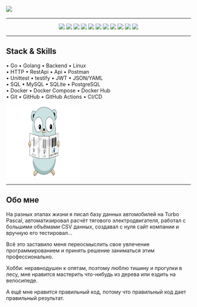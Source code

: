 <img src="https://capsule-render.vercel.app/api?type=waving&height=180&color=50ba4e&text=Здравствуйте,%0D%0A%20%20%20коллеги-разработчики!&fontAlign=60&animation=fadeIn&reversal=false&fontColor=595959&fontSize=30&descAlignY=50&section=header&fontAlignY=38" />

---

<p align="center">
  <img src="https://img.shields.io/badge/Go-00ADD8?style=for-the-badge&logo=go&logoColor=white"/>
  <img src="https://img.shields.io/badge/Linux-FCC624?style=for-the-badge&logo=linux&logoColor=white"/>
  <img src="https://img.shields.io/badge/REST%20API-%23266999.svg?style=for-the-badge"/>
  <img src="https://img.shields.io/badge/mysql-4479A1?style=for-the-badge&logo=mysql&logoColor=white"/>
  <img src="https://img.shields.io/badge/Sqlite-003B57?style=for-the-badge&logo=sqlite&logoColor=white"/>
  <img src="https://img.shields.io/badge/PostgreSQL-4169E1?style=for-the-badge&logo=postgresql&logoColor=white">
  <img src="https://img.shields.io/badge/Docker-2496ED?style=for-the-badge&logo=docker&logoColor=white"/>
  <img src="https://img.shields.io/badge/Git-F05032?style=for-the-badge&logo=git&logoColor=white"/>
  <img src="https://img.shields.io/badge/Github-181717?style=for-the-badge&logo=github&logoColor=white"/>
  <img src="https://img.shields.io/badge/Postman-FF6C37?style=for-the-badge&logo=postman&logoColor=white">
  <img src="https://img.shields.io/badge/VS_Code-007ACC?style=for-the-badge&logo=visualstudiocode&logoColor=white">
</p>

---

## Stack & Skills

  • Go • Golang • Backend • Linux  
  • HTTP • RestApi • Api • Postman  
  • Unittest • testify • JWT • JSON/YAML  
  • SQL • MySQL • SQLite • PostgreSQL  
  • Docker • Docker Compose • Docker Hub  
  • Git • GitHub • GitHub Actions • CI/CD  

<img src="img/GopherRead.png" alt="Гофер" width="200" height="200">

---

## Обо мне

На разных этапах жизни я писал базу данных автомобилей на Turbo Pascal, автоматизировал расчёт тягового электродвигателя, работал с большими объёмами CSV данных, создавал с нуля сайт компании и вручную его тестировал...  

Всё это заставило меня переосмыслить свое увлечение программированием и принять решение заниматься этим профессионально.  

Хобби: неравнодушен к опятам, поэтому люблю тишину и прогулки в лесу, мне нравится
мастерить что-нибудь из дерева или ездить на велосипеде.  

А ещё мне нравится правильный код, потому что правильный код дает правильный результат.

  

